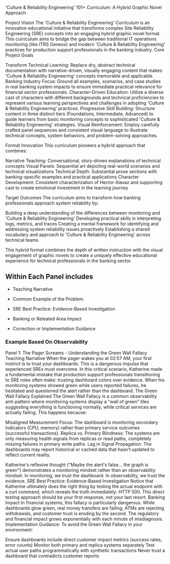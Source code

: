 'Culture & Reliability Engineering' 101+ Curriculum: A Hybrid Graphic Novel Approach

Project Vision
The 'Culture & Reliability Engineering' Curriculum is an innovative educational initiative that transforms complex Site Reliability Engineering (SRE) concepts into an engaging hybrid graphic novel format. This curriculum aims to bridge the gap between traditional IT operations monitoring (like ITRS Geneos) and modern 'Culture & Reliability Engineering' practices for production support professionals in the banking industry.
Core Project Goals

Transform Technical Learning: Replace dry, abstract technical documentation with narrative-driven, visually engaging content that makes 'Culture & Reliability Engineering' concepts memorable and applicable.
Banking Industry Focus: Ground all examples, scenarios, and case studies in real banking system impacts to ensure immediate practical relevance for financial sector professionals.
Character-Driven Education: Utilize a diverse cast of characters with different backgrounds and technical proficiencies to represent various learning perspectives and challenges in adopting 'Culture & Reliability Engineering' practices.
Progressive Skill Building: Structure content in three distinct tiers (Foundations, Intermediate, Advanced) to guide learners from basic monitoring concepts to sophisticated 'Culture & Reliability Engineering' strategies.
Visual Reinforcement: Employ carefully crafted panel sequences and consistent visual language to illustrate technical concepts, system behaviors, and problem-solving approaches.

Format Innovation
This curriculum pioneers a hybrid approach that combines:

Narrative Teaching: Conversational, story-driven explanations of technical concepts
Visual Panels: Sequential art depicting real-world scenarios and technical visualizations
Technical Depth: Substantial prose sections with banking-specific examples and practical applications
Character Development: Consistent characterization of Hector Alavaz and supporting cast to create emotional investment in the learning journey

Target Outcomes
The curriculum aims to transform how banking professionals approach system reliability by:

Building a deep understanding of the differences between monitoring and 'Culture & Reliability Engineering'
Developing practical skills in interpreting logs, metrics, and traces
Creating a mental framework for identifying and addressing system reliability issues proactively
Establishing a shared vocabulary and approach to 'Culture & Reliability Engineering' across technical teams

This hybrid format combines the depth of written instruction with the visual engagement of graphic novels to create a uniquely effective educational experience for technical professionals in the banking sector.


## Within Each Panel includes 

- Teaching Narrative

- Common Example of the Problem.

- SRE Best Practice: Evidence-Based Investigation

- Banking or Releated Area Impact

- Correction or Implementation Guidance


### Example Based On Observability  

Panel 1: The Pager Screams - Understanding the Green Wall Fallacy
Teaching Narrative
When the pager wakes you at 02:57 AM, your first instinct is to trust your dashboards. This is a dangerous impulse that experienced SREs must overcome.
In this critical scenario, Katherine made a fundamental mistake that production support professionals transitioning to SRE roles often make: trusting dashboard colors over evidence. When his monitoring systems showed green while users reported failures, he hesitated and questioned the alert rather than the dashboard.
The Green Wall Fallacy Explained
The Green Wall Fallacy is a common observability anti-pattern where monitoring systems display a "wall of green" tiles suggesting everything is functioning normally, while critical services are actually failing. This happens because:

Misaligned Measurement Focus: The dashboard is monitoring secondary indicators (CPU, memory) rather than primary service outcomes (successful transactions).
Replica vs. Primary Blindness: The systems are only measuring health signals from replicas or read paths, completely missing failures in primary write paths.
Lag in Signal Propagation: The dashboards may report historical or cached data that hasn't updated to reflect current reality.

Katherine's reflexive thought ("Maybe the alert's false... the graph is green") demonstrates a monitoring mindset rather than an observability mindset. In monitoring, we trust the dashboard. In observability, we trust the evidence.
SRE Best Practice: Evidence-Based Investigation
Notice that Katherine ultimately does the right thing by testing the actual endpoint with a curl command, which reveals the truth immediately: HTTP 500. This direct testing approach should be your first response, not your last resort.
Banking Impact
In financial systems, this fallacy is particularly dangerous. While dashboards glow green, real money transfers are failing, ATMs are rejecting withdrawals, and customer trust is eroding by the second. The regulatory and financial impact grows exponentially with each minute of misdiagnosis.
Implementation Guidance:
To avoid the Green Wall Fallacy in your environment:

Ensure dashboards include direct customer impact metrics (success rates, error counts)
Monitor both primary and replica systems separately
Test actual user paths programmatically with synthetic transactions
Never trust a dashboard that contradicts customer reports